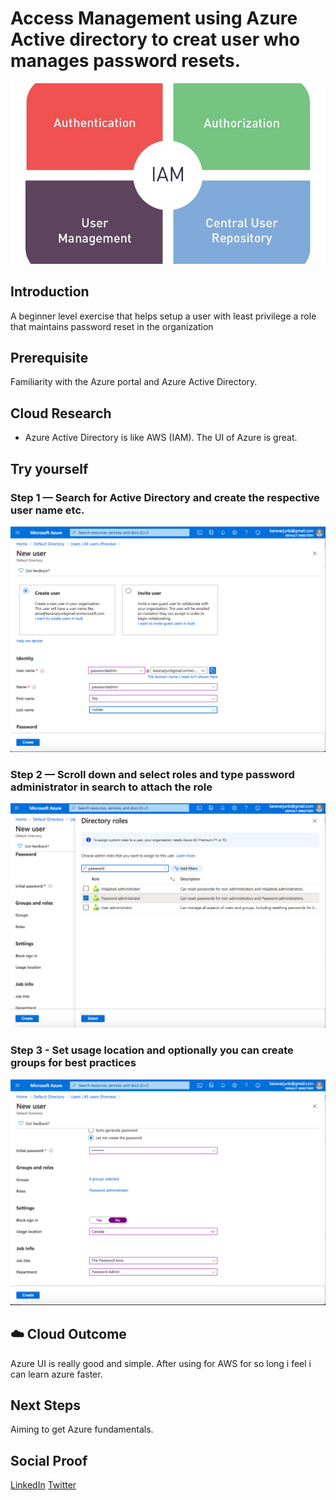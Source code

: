 # Access Management using Azure Active directory to creat user who manages password resets.

![placeholder image](images/banner.jpeg)

## Introduction

A beginner level exercise that helps setup a user with least privilege a role that maintains password reset in the organization 

## Prerequisite

Familiarity with the Azure portal and Azure Active Directory.

## Cloud Research

- Azure Active Directory is like AWS (IAM). The UI of Azure is great.

## Try yourself

### Step 1 — Search for Active Directory and create the respective user name etc.
![Screenshot](images/step-1.png)

### Step 2 — Scroll down and select roles and type password administrator in search to attach the role
![placeholder image](images/step-2.png)

### Step 3 - Set usage location and optionally you can create groups for best practices 
![placeholder image](images/step-3.png)

## ☁️ Cloud Outcome

Azure UI is really good and simple. After using for AWS for so long i feel i can learn azure faster.

## Next Steps

Aiming to get Azure fundamentals.

## Social Proof

[LinkedIn](https://www.linkedin.com/posts/karanbalaji_100daysofcloud-azure-aws-activity-6692245205615202304-ojQm)
[Twitter](https://twitter.com/Karanbalaji047/status/1286478832027959298)


